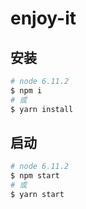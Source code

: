 # enjoy-it

## 安装

```bash
# node 6.11.2
$ npm i
# 或
$ yarn install
```
## 启动

```bash
# node 6.11.2
$ npm start
# 或
$ yarn start
```

